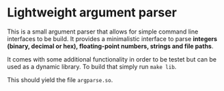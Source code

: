 # Lightweight argument parser 


This is a small argument parser that allows for simple 
command line interfaces to be build. It provides a minimalistic
interface to parse **integers (binary, decimal or hex), floating-point numbers, 
strings and file paths**. 

It comes with some additional functionality in order to be testet but can be used as
a dynamic library. To build that simply run `make lib`.

This should yield the file `argparse.so`.